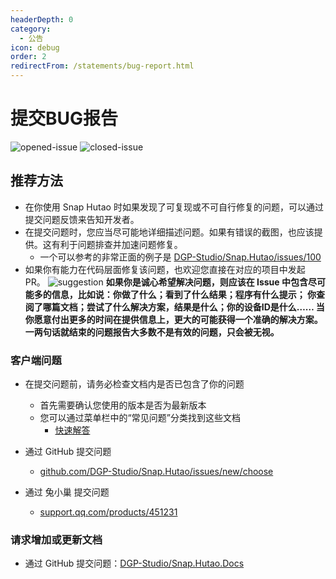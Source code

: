 ```yaml
---
headerDepth: 0
category:
  - 公告
icon: debug
order: 2
redirectFrom: /statements/bug-report.html
---
```


# 提交BUG报告

![opened-issue](https://img.shields.io/github/issues/DGP-Studio/Snap.Hutao?style=for-the-badge) ![closed-issue](https://img.shields.io/github/issues-closed/DGP-Studio/Snap.Hutao?style=for-the-badge&color=blue)

## 推荐方法

- 在你使用 Snap Hutao 时如果发现了可复现或不可自行修复的问题，可以通过提交问题反馈来告知开发者。
- 在提交问题时，您应当尽可能地详细描述问题。如果有错误的截图，也应该提供。这有利于问题排查并加速问题修复。
  - 一个可以参考的非常正面的例子是 [DGP-Studio/Snap.Hutao/issues/100](https://github.com/DGP-Studio/Snap.Hutao/issues/100)
- 如果你有能力在代码层面修复该问题，也欢迎您直接在对应的项目中发起 PR。 ![suggestion](https://img.alicdn.com/imgextra/i3/1797064093/O1CN01jXBMbe1g6du15k9kx_!!1797064093.jpg) **如果你是诚心希望解决问题，则应该在 Issue 中包含尽可能多的信息，比如说：你做了什么；看到了什么结果；程序有什么提示； 你查阅了哪篇文档；尝试了什么解决方案，结果是什么；你的设备ID是什么…… 当你愿意付出更多的时间在提供信息上，更大的可能获得一个准确的解决方案。 一两句话就结束的问题报告大多数不是有效的问题，只会被无视。**

### 客户端问题
  - 在提交问题前，请务必检查文档内是否已包含了你的问题
    - 首先需要确认您使用的版本是否为最新版本
    - 您可以通过菜单栏中的“常见问题”分类找到这些文档
      - [快速解答](../advanced/FAQ.md)

  - 通过 GitHub 提交问题 <Badge text="推荐" type="tip" />
    - [github.com/DGP-Studio/Snap.Hutao/issues/new/choose](https://github.com/DGP-Studio/Snap.Hutao/issues/new/choose)
  - 通过 兔小巢 提交问题
    - [support.qq.com/products/451231](https://support.qq.com/products/451231)

### 请求增加或更新文档
  - 通过 GitHub 提交问题：[DGP-Studio/Snap.Hutao.Docs](https://github.com/DGP-Studio/Snap.Hutao.Docs/issues/new/choose)